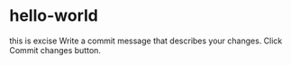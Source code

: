 # hello-world
this is excise
Write a commit message that describes your changes.
Click Commit changes button.
